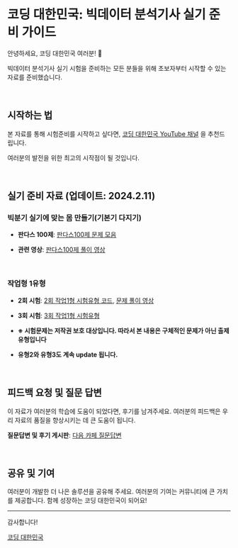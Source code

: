# 코딩 대한민국: 빅데이터 분석기사 실기 준비 가이드

안녕하세요, 코딩 대한민국 여러분! 🌟

빅데이터 분석기사 실기 시험을 준비하는 모든 분들을 위해 초보자부터 시작할 수 있는 자료를 준비했습니다.

&nbsp;

## 시작하는 법

본 자료를 통해 시험준비를 시작하고 싶다면, [코딩 대한민국 YouTube 채널](https://www.youtube.com/channel/UCOCLI8zLz5feB9MSm7lCLNw) 을 추천드립니다.    

여러분의 발전을 위한 최고의 시작점이 될 것입니다.

&nbsp;

## 실기 준비 자료 (업데이트: 2024.2.11)

### 빅분기 실기에 맞는 몸 만들기(기본기 다지기)

- **판다스 100제**: [판다스100제 문제 모음](https://www.kaggle.com/code/user245364/1-100?scriptVersionId=163242737)

- **관련 영상**: [판다스100제 풀이 영상](https://www.youtube.com/watch?v=oSQ2Ol7cyL8&list=PLRJOE4yoSM0TX8dkNRvUGHoCpo54C5Bmo&index=1)

&nbsp;

### 작업형 1유형

- **2회 시험**: [2회 작업1형 시험유형 코드](https://www.kaggle.com/code/user245364/bigbungi-2-1-exam?scriptVersionId=163242970),   [문제 풀이 영상](https://www.youtube.com/watch?v=LjPFuHKXxN0&t=126s)
 
- **3회 시험**: [3회 작업1형 시험유형](https://www.kaggle.com/code/user245364/bigbungi-3-1-exam)

- **※ 시험문제는 저작권 보호 대상입니다. 따라서 본 내용은 구체적인 문제가 아닌 출제 유형입니다**

- **유형2와 유형3도 계속 update 됩니다.**

&nbsp;


## 피드백 요청 및 질문 답변

이 자료가 여러분의 학습에 도움이 되었다면, 후기를 남겨주세요. 여러분의 피드백은 우리 자료의 품질을 향상시키는 데 큰 도움이 됩니다.

**질문답변 및 후기 게시판**: [다음 카페 질문답변](https://cafe.daum.net/oracleoracle/Smgg)

&nbsp;

## 공유 및 기여

여러분이 개발한 더 나은 솔루션을 공유해 주세요. 여러분의 기여는 커뮤니티에 큰 가치를 제공합니다. 함께 성장하는 코딩 대한민국이 되어요!

---

감사합니다!

[코딩 대한민국](https://codingkorea.example.com)
